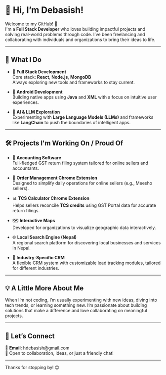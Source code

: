 # 👋 Hi, I’m Debasish!

Welcome to my GitHub! 🎉  
I'm a **Full Stack Developer** who loves building impactful projects and solving real-world problems through code. I’ve been freelancing and collaborating with individuals and organizations to bring their ideas to life.

---

## 🚀 What I Do

- 🔧 **Full Stack Development**  
  Core stack: **React**, **Node.js**, **MongoDB**  
  Always exploring new tools and frameworks to stay current.

- 📱 **Android Development**  
  Building native apps using **Java** and **XML** with a focus on intuitive user experiences.

- 🤖 **AI & LLM Exploration**  
  Experimenting with **Large Language Models (LLMs)** and frameworks like **LangChain** to push the boundaries of intelligent apps.

---

## 🛠️ Projects I'm Working On / Proud Of

- 🧾 **Accounting Software**  
  Full-fledged GST return filing system tailored for online sellers and accountants.

- 🛒 **Order Management Chrome Extension**  
  Designed to simplify daily operations for online sellers (e.g., Meesho sellers).

- 📊 **TCS Calculator Chrome Extension**  
  Helps sellers reconcile **TCS credits** using GST Portal data for accurate return filings.

- 🗺️ **Interactive Maps**  
  Developed for organizations to visualize geographic data interactively.

- 🌐 **Local Search Engine (Nepal)**  
  A regional search platform for discovering local businesses and services in Nepal.

- 🧩 **Industry-Specific CRM**  
  A flexible CRM system with customizable lead tracking modules, tailored for different industries.

---

## 💡 A Little More About Me

When I’m not coding, I’m usually experimenting with new ideas, diving into tech trends, or learning something new. I’m passionate about building solutions that make a difference and love collaborating on meaningful projects.

---

## 🌟 Let’s Connect

📧 **Email**: [hdebasish@gmail.com](mailto:hdebasish@gmail.com)  
💬 Open to collaboration, ideas, or just a friendly chat!

---

Thanks for stopping by! 😊
